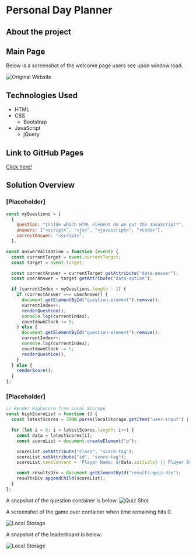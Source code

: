 # Personal Day Planner

## About the project

## Main Page

Below is a screenshot of the welcome page users see upon window load.

![Original Website](assets/images/main-page-record-load.png)

## Technologies Used

- HTML
- CSS
  - Bootstrap
- JavaScript
  - jQuery

## Link to GitHub Pages

[Click here!](https://conorjkelly96.github.io/javascript-code-quiz/)

## Solution Overview

### [Placeholder]

```javascript
const myQuestions = [
  {
    question: "Inside which HTML element do we put the JavaScript?",
    answers: ["<script>", "<js>", "<javascript>", "<code>"],
    correctAnswer: "<script>",
  },
```

```javascript
const answerValidation = function (event) {
  const currentTarget = event.currentTarget;
  const target = event.target;

  const correctAnswer = currentTarget.getAttribute("data-answer");
  const userAnswer = target.getAttribute("data-option");

  if (currentIndex < myQuestions.length - 1) {
    if (correctAnswer === userAnswer) {
      document.getElementById("question-element").remove();
      currentIndex++;
      renderQuestion();
      console.log(currentIndex);
      countdownClock += 5;
    } else {
      document.getElementById("question-element").remove();
      currentIndex++;
      console.log(currentIndex);
      countdownClock -= 5;
      renderQuestion();
    }
  } else {
    renderScore();
  }
};
```

### [Placeholder]

```javascript
// Render Highscore from Local Storage
const highScoreList = function () {
  const latestScores = JSON.parse(localStorage.getItem("user-input") || "[]");

  for (let i = 0; i < latestScores.length; i++) {
    const data = latestScores[i];
    const scoreList = document.createElement("p");

    scoreList.setAttribute("class", "score-tag");
    scoreList.setAttribute("id", "score-tag");
    scoreList.textContent = `Player Name: ${data.initials} || Player Score: ${data.score}`;

    const resultsDiv = document.getElementById("results-quiz-div");
    resultsDiv.appendChild(scoreList);
  }
};
```

A snapshot of the question container is below:
![Quiz Shot](assets/images/quizshot.png)

A screenshot of the game over container when time remaining hits 0.

![Local Storage](assets/images/gameover.png)

A snapshot of the leaderboard is below:

![Local Storage](assets/images/localstorage.png)
